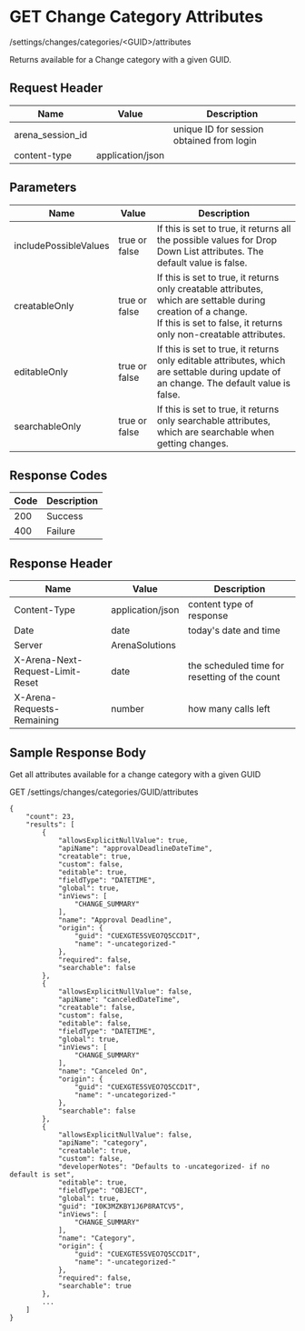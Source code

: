 # GET Change Category Attributes


/settings/changes/categories/&lt;GUID&gt;/attributes

Returns   available for a Change category with a given GUID. 

## Request Header

| Name<br> | Value<br> | Description<br> |
|  --- |  --- |  --- | 
| arena_session_id<br> |   | unique ID for session obtained from login<br> |
| content\-type<br> | application/json<br> |   |

## Parameters

| Name<br> | Value<br> | Description<br> |
|  --- |  --- |  --- | 
| includePossibleValues<br> | true or false<br> | If this is set to true, it returns all the possible values for Drop Down List attributes. The default value is false.<br> |
| creatableOnly<br> | true or false<br> | If this is set to true, it returns only creatable attributes, which are settable during creation of a change.<br>If this is set to false, it returns only non\-creatable attributes.<br> |
| editableOnly<br> | true or false<br> | If this is set to true, it returns only editable attributes, which are settable during update of an change. The default value is false.<br> |
| searchableOnly<br> | true or false<br> | If this is set to true, it returns only searchable attributes, which are searchable when getting changes.<br> |

## Response Codes

| Code<br> | Description<br> |
|  --- |  --- | 
| 200<br> | Success<br> |
| 400<br> | Failure<br> |

## Response Header

| Name<br> | Value<br> | Description<br> |
|  --- |  --- |  --- | 
| Content\-Type<br> | application/json<br> | content type of response<br> |
| Date<br> | date<br> | today's date and time<br> |
| Server<br> | ArenaSolutions<br> |   |
| X\-Arena\-Next\-Request\-Limit\-Reset<br> | date<br> | the scheduled time for resetting of the count<br> |
| X\-Arena\-Requests\-Remaining<br> | number<br> | how many calls left<br> |

## Sample Response Body
Get all attributes available for a change category with a given GUID



GET /settings/changes/categories/GUID/attributes

```
{
    "count": 23,
    "results": [
        {
            "allowsExplicitNullValue": true,
            "apiName": "approvalDeadlineDateTime",
            "creatable": true,
            "custom": false,
            "editable": true,
            "fieldType": "DATETIME",
            "global": true,
            "inViews": [
                "CHANGE_SUMMARY"
            ],
            "name": "Approval Deadline",
            "origin": {
                "guid": "CUEXGTE5SVEO7Q5CCD1T",
                "name": "-uncategorized-"
            },
            "required": false,
            "searchable": false
        },
        {
            "allowsExplicitNullValue": false,
            "apiName": "canceledDateTime",
            "creatable": false,
            "custom": false,
            "editable": false,
            "fieldType": "DATETIME",
            "global": true,
            "inViews": [
                "CHANGE_SUMMARY"
            ],
            "name": "Canceled On",
            "origin": {
                "guid": "CUEXGTE5SVEO7Q5CCD1T",
                "name": "-uncategorized-"
            },
            "searchable": false
        },
        {
            "allowsExplicitNullValue": false,
            "apiName": "category",
            "creatable": true,
            "custom": false,
            "developerNotes": "Defaults to -uncategorized- if no default is set",
            "editable": true,
            "fieldType": "OBJECT",
            "global": true,
            "guid": "I0K3MZKBY1J6P8RATCV5",
            "inViews": [
                "CHANGE_SUMMARY"
            ],
            "name": "Category",
            "origin": {
                "guid": "CUEXGTE5SVEO7Q5CCD1T",
                "name": "-uncategorized-"
            },
            "required": false,
            "searchable": true
        },
        ...        
    ]
}
```

